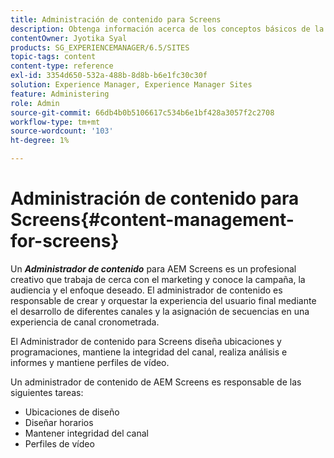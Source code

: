 ```yaml
---
title: Administración de contenido para Screens
description: Obtenga información acerca de los conceptos básicos de la administración de contenido para Screens.
contentOwner: Jyotika Syal
products: SG_EXPERIENCEMANAGER/6.5/SITES
topic-tags: content
content-type: reference
exl-id: 3354d650-532a-488b-8d8b-b6e1fc30c30f
solution: Experience Manager, Experience Manager Sites
feature: Administering
role: Admin
source-git-commit: 66db4b0b5106617c534b6e1bf428a3057f2c2708
workflow-type: tm+mt
source-wordcount: '103'
ht-degree: 1%

---
```


# Administración de contenido para Screens{#content-management-for-screens}

Un ***Administrador de contenido*** para AEM Screens es un profesional creativo que trabaja de cerca con el marketing y conoce la campaña, la audiencia y el enfoque deseado. El administrador de contenido es responsable de crear y orquestar la experiencia del usuario final mediante el desarrollo de diferentes canales y la asignación de secuencias en una experiencia de canal cronometrada.

El Administrador de contenido para Screens diseña ubicaciones y programaciones, mantiene la integridad del canal, realiza análisis e informes y mantiene perfiles de vídeo.

Un administrador de contenido de AEM Screens es responsable de las siguientes tareas:

* Ubicaciones de diseño
* Diseñar horarios
* Mantener integridad del canal
* Perfiles de vídeo
